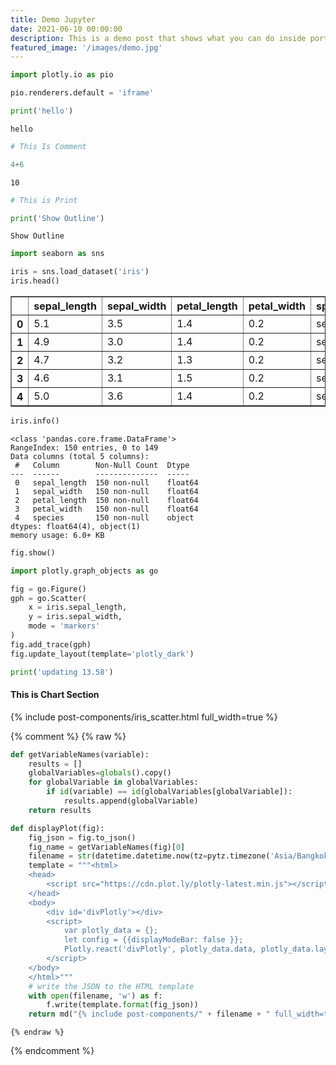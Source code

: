 ```yaml
---
title: Demo Jupyter
date: 2021-06-10 00:00:00
description: This is a demo post that shows what you can do inside portfolio and blog posts. We’ve included everything you need to create engaging posts and case studies to show off your work in a beautiful way.
featured_image: '/images/demo.jpg'
---
```



```python
import plotly.io as pio

pio.renderers.default = 'iframe'
```


```python
print('hello')
```

    hello



```python
# This Is Comment

4+6
```




    10




```python
# This is Print

print('Show Outline')
```

    Show Outline



```python
import seaborn as sns

iris = sns.load_dataset('iris')
iris.head()
```




<div>
<style scoped>
    .dataframe tbody tr th:only-of-type {
        vertical-align: middle;
    }

    .dataframe tbody tr th {
        vertical-align: top;
    }

    .dataframe thead th {
        text-align: right;
    }
</style>
<table border="1" class="dataframe">
  <thead>
    <tr style="text-align: right;">
      <th></th>
      <th>sepal_length</th>
      <th>sepal_width</th>
      <th>petal_length</th>
      <th>petal_width</th>
      <th>species</th>
    </tr>
  </thead>
  <tbody>
    <tr>
      <th>0</th>
      <td>5.1</td>
      <td>3.5</td>
      <td>1.4</td>
      <td>0.2</td>
      <td>setosa</td>
    </tr>
    <tr>
      <th>1</th>
      <td>4.9</td>
      <td>3.0</td>
      <td>1.4</td>
      <td>0.2</td>
      <td>setosa</td>
    </tr>
    <tr>
      <th>2</th>
      <td>4.7</td>
      <td>3.2</td>
      <td>1.3</td>
      <td>0.2</td>
      <td>setosa</td>
    </tr>
    <tr>
      <th>3</th>
      <td>4.6</td>
      <td>3.1</td>
      <td>1.5</td>
      <td>0.2</td>
      <td>setosa</td>
    </tr>
    <tr>
      <th>4</th>
      <td>5.0</td>
      <td>3.6</td>
      <td>1.4</td>
      <td>0.2</td>
      <td>setosa</td>
    </tr>
  </tbody>
</table>
</div>




```python
iris.info()
```

    <class 'pandas.core.frame.DataFrame'>
    RangeIndex: 150 entries, 0 to 149
    Data columns (total 5 columns):
     #   Column        Non-Null Count  Dtype  
    ---  ------        --------------  -----  
     0   sepal_length  150 non-null    float64
     1   sepal_width   150 non-null    float64
     2   petal_length  150 non-null    float64
     3   petal_width   150 non-null    float64
     4   species       150 non-null    object 
    dtypes: float64(4), object(1)
    memory usage: 6.0+ KB



```python
fig.show()
```




```python
import plotly.graph_objects as go

fig = go.Figure()
gph = go.Scatter(
    x = iris.sepal_length,
    y = iris.sepal_width,
    mode = 'markers'
)
fig.add_trace(gph)
fig.update_layout(template='plotly_dark')

print('updating 13.58')
```

#### This is Chart Section
{% include post-components/iris_scatter.html full_width=true %}


{% comment %}
    {% raw %}

```python
def getVariableNames(variable):
    results = []
    globalVariables=globals().copy()
    for globalVariable in globalVariables:
        if id(variable) == id(globalVariables[globalVariable]):
            results.append(globalVariable)
    return results

def displayPlot(fig):
    fig_json = fig.to_json()
    fig_name = getVariableNames(fig)[0]
    filename = str(datetime.datetime.now(tz=pytz.timezone('Asia/Bangkok')).date())+'_'+fig_name+'.html'
    template = """<html>
    <head>
        <script src="https://cdn.plot.ly/plotly-latest.min.js"></script>
    </head>
    <body>
        <div id='divPlotly'></div>
        <script>
            var plotly_data = {};
            let config = {{displayModeBar: false }};
            Plotly.react('divPlotly', plotly_data.data, plotly_data.layout, config);
        </script>
    </body>
    </html>"""
    # write the JSON to the HTML template
    with open(filename, 'w') as f:
        f.write(template.format(fig_json))
    return md("{% include post-components/" + filename + " full_width=true %}")
```
    {% endraw %}
{% endcomment %}